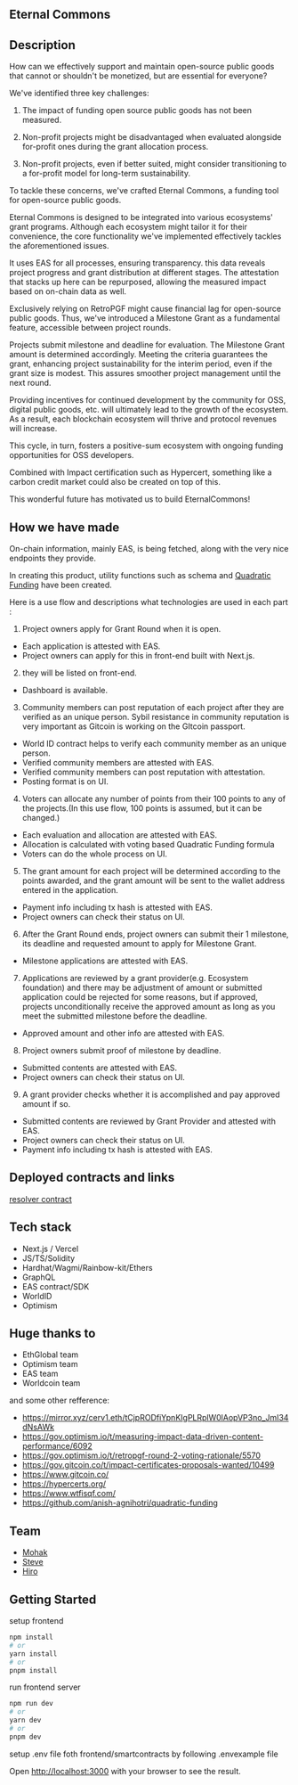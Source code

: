 ## Eternal Commons

## Description
How can we effectively support and maintain open-source public goods that cannot or shouldn't be monetized, but are essential for everyone?

We've identified three key challenges:

1. The impact of funding open source public goods has not been measured.

2. Non-profit projects might be disadvantaged when evaluated alongside for-profit ones during the grant allocation process.

3. Non-profit projects, even if better suited, might consider transitioning to a for-profit model for long-term sustainability.

To tackle these concerns, we've crafted Eternal Commons, a funding tool for open-source public goods.

Eternal Commons is designed to be integrated into various ecosystems' grant programs. Although each ecosystem might tailor it for their convenience, the core functionality we've implemented effectively tackles the aforementioned issues.

It uses EAS for all processes, ensuring transparency. this data reveals project progress and grant distribution at different stages. The attestation that stacks up here can be repurposed, allowing the measured impact based on on-chain data as well.

Exclusively relying on RetroPGF might cause financial lag for open-source public goods. Thus, we've introduced a Milestone Grant as a fundamental feature, accessible between project rounds.

Projects submit milestone and deadline for evaluation. The Milestone Grant amount is determined accordingly. Meeting the criteria guarantees the grant, enhancing project sustainability for the interim period, even if the grant size is modest. This assures smoother project management until the next round.

Providing incentives for continued development by the community for OSS, digital public goods, etc. will ultimately lead to the growth of the ecosystem. As a result, each blockchain ecosystem will thrive and protocol revenues will increase. 

This cycle, in turn, fosters a positive-sum ecosystem with ongoing funding opportunities for OSS developers.

Combined with Impact certification such as Hypercert, something like a carbon credit market could also be created on top of this.

This wonderful future has motivated us to build EternalCommons!

## How we have made
On-chain information, mainly EAS, is being fetched, along with the very nice endpoints they provide.

In creating this product, utility functions such as schema and [Quadratic Funding](https://www.wtfisqf.com/) have been created.

Here is a use flow and descriptions what technologies are used in each part :

1. Project owners apply for Grant Round when it is open.
- Each application is attested with EAS.
- Project owners can apply for this in front-end built with Next.js.


2. they will be listed on front-end.
- Dashboard is available.


3. Community members can post reputation of each project after they are verified as an unique person. Sybil resistance in community reputation is very important as Gitcoin is working on the GItcoin passport.
- World ID contract helps to verify each community member as an unique person.
- Verified community members are attested with EAS.
- Verified community members can post reputation with attestation.
- Posting format is on UI.


4. Voters can allocate any number of points from their 100 points to any of the projects.(In this use flow, 100 points is assumed, but it can be changed.)
- Each evaluation and allocation are attested with EAS.
- Allocation is calculated with voting based Quadratic Funding formula
- Voters can do the whole process on UI.


5.  The grant amount for each project will be determined according to the points awarded, and the grant amount will be sent to the wallet address entered in the application.
- Payment info including tx hash is attested with EAS.
- Project owners can check their status on UI.


6. After the Grant Round ends, project owners can submit their 1 milestone, its deadline and requested amount to apply for Milestone Grant.
- Milestone applications are attested with EAS.


7. Applications are reviewed by a grant provider(e.g. Ecosystem foundation) and there may be adjustment of amount or submitted application could be rejected for some reasons, but if approved, projects unconditionally receive the approved amount as long as you meet the submitted milestone before the deadline. 
- Approved amount and other info are attested with EAS.


8. Project owners submit proof of milestone by deadline.
- Submitted contents are attested with EAS.
- Project owners can check their status on UI.


9. A grant provider checks whether it is accomplished and pay approved amount if so.
- Submitted contents are reviewed by Grant Provider and attested with EAS.
- Project owners can check their status on UI.
- Payment info including tx hash is attested with EAS.


## Deployed contracts and links
[resolver contract](https://goerli-optimism.etherscan.io/address/0x34935aa4901AC9ff27bF536CB84D90e409d47a2b#code)

## Tech stack
- Next.js / Vercel
- JS/TS/Solidity
- Hardhat/Wagmi/Rainbow-kit/Ethers
- GraphQL
- EAS contract/SDK
- WorldID
- Optimism

## Huge thanks to
- EthGlobal team
- Optimism team
- EAS team
- Worldcoin team

and some other refference:
- https://mirror.xyz/cerv1.eth/tCjpRODfiYpnKIgPLRplW0lAopVP3no_JmI34dNsAWk
- https://gov.optimism.io/t/measuring-impact-data-driven-content-performance/6092
- https://gov.optimism.io/t/retropgf-round-2-voting-rationale/5570
- https://gov.gitcoin.co/t/impact-certificates-proposals-wanted/10499
- https://www.gitcoin.co/
- https://hypercerts.org/
- https://www.wtfisqf.com/
- https://github.com/anish-agnihotri/quadratic-funding

## Team
- [Mohak](https://github.com/Mnm458)
- [Steve](https://github.com/tnkshuuhei)
- [Hiro](https://github.com/ppoy05)

## Getting Started

setup frontend

```bash
npm install
# or
yarn install
# or
pnpm install
```
run frontend server

```bash
npm run dev
# or
yarn dev
# or
pnpm dev
```

setup .env file foth frontend/smartcontracts by following .envexample file

Open [http://localhost:3000](http://localhost:3000) with your browser to see the result.
